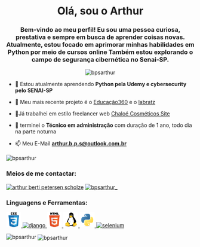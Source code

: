 <h1 align="center">Olá, sou o Arthur</h1>
<h3 align="center">Bem-vindo ao meu perfil! Eu sou uma pessoa curiosa, prestativa e sempre em busca de aprender coisas novas. Atualmente, estou focado em aprimorar minhas habilidades em Python por meio de cursos online Também estou explorando o campo de segurança cibernética no Senai-SP.</h3>

<p align="center"> <img src="https://komarev.com/ghpvc/?username=bpsarthur&label=Profile%20views&color=0e75b6&style=plastic" alt="bpsarthur" /> </p>

- 🌱 Estou atualmente aprendendo **Python pela Udemy e cybersecurity pelo SENAI-SP**

- 🔭 Meu mais recente projeto é o [Educação360](https://github.com/bpsarthur/Educacao360) e o [labratz](https://github.com/bpsarthur/labratz)

- 👀Já trabalhei em estilo freelancer web [Chaloé Cosméticos Site](https://www.chaloecosmeticos.com.br)

- 💬 terminei o **Técnico em administração** com duração de 1 ano, todo dia na parte noturna

- 📫 Meu E-Mail **arthur.b.p.s@outlook.com.br**

<p><img align="center" src="https://github-readme-streak-stats.herokuapp.com/?user=bpsarthur&theme=dark" alt="bpsarthur" /></p>

<h3 align="left">Meios de me contactar:</h3>
<p align="left">
<a href="https://www.linkedin.com/in/arthur-berti-petersen-scholze-ab32a12b2/" target="blank"><img align="center" src="https://raw.githubusercontent.com/rahuldkjain/github-profile-readme-generator/master/src/images/icons/Social/linked-in-alt.svg" alt="arthur berti petersen scholze" height="30" width="40" /></a>
<a href="https://instagram.com/bpsarthur_" target="blank"><img align="center" src="https://raw.githubusercontent.com/rahuldkjain/github-profile-readme-generator/master/src/images/icons/Social/instagram.svg" alt="bpsarthur_" height="30" width="40" /></a>
</p>

<h3 align="left">Linguagens e Ferramentas:</h3>
<p align="left"> <a href="https://www.w3schools.com/css/" target="_blank" rel="noreferrer"> <img src="https://raw.githubusercontent.com/devicons/devicon/master/icons/css3/css3-original-wordmark.svg" alt="css3" width="40" height="40"/> </a> <a href="https://www.djangoproject.com/" target="_blank" rel="noreferrer"> <img src="https://cdn.worldvectorlogo.com/logos/django.svg" alt="django" width="40" height="40"/> </a> <a href="https://www.w3.org/html/" target="_blank" rel="noreferrer"> <img src="https://raw.githubusercontent.com/devicons/devicon/master/icons/html5/html5-original-wordmark.svg" alt="html5" width="40" height="40"/> </a> <a href="https://www.linux.org/" target="_blank" rel="noreferrer"> <img src="https://raw.githubusercontent.com/devicons/devicon/master/icons/linux/linux-original.svg" alt="linux" width="40" height="40"/> </a> <a href="https://www.python.org" target="_blank" rel="noreferrer"> <img src="https://raw.githubusercontent.com/devicons/devicon/master/icons/python/python-original.svg" alt="python" width="40" height="40"/> </a> <a href="https://www.selenium.dev" target="_blank" rel="noreferrer"> <img src="https://raw.githubusercontent.com/detain/svg-logos/780f25886640cef088af994181646db2f6b1a3f8/svg/selenium-logo.svg" alt="selenium" width="40" height="40"/> </a> </p>


<p><img align="left" src="https://github-readme-stats.vercel.app/api/top-langs?username=bpsarthur&show_icons=true&theme=dracula&locale=en&layout=compact" alt="bpsarthur" /></p>

<p>&nbsp;<img align="center" src="https://github-readme-stats.vercel.app/api?username=bpsarthur&show_icons=true&theme=dracula&locale=en" alt="bpsarthur" /></p>
